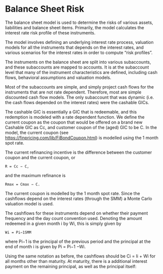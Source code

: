 # Balance Sheet Risk

The balance sheet model is used to determine the risks of various assets, liabilities and balance sheet items. Primarily, the model calculates the interest rate risk profile of these instruments.

The model involves defining an underlying interest rate process, valuation models for all the instruments that depends on the interest rates, and various scenarios for the interest rates in order to compute “risk profiles”.

The instruments on the balance sheet are split into various subaccounts, and these subaccounts are mapped to accounts. It is at the subaccount level that many of the instrument characteristics are defined, including cash flows, behavioral assumptions and valuation models.

Most of the subaccounts are simple, and simply project cash flows for the instruments that are not rate dependent. Therefore, most are simple discounted cash flow models. The only subaccount that was dynamic (i.e. the cash flows depended on the interest rates) were the cashable GICs.

The cashable GIC is essentially a GIC that is redeemable, and this redemption is modeled with a rate dependent function. We define the current coupon as the coupon
that would be offered on a brand new Cashable GIC as Cc, and customer coupon of the (aged) GIC to be C. In the model, the current coupon (see https://finpricing.com/lib/FiBondCoupon.html) is modelled using the 1 month
spot rate.

The current refinancing incentive is the difference between
the customer coupon and the current coupon, or

	R = Cc − C,

and the maximum refinance is

	Rmax = Cmax − C.
  
The current coupon is modelled by the 1 month spot rate. Since the cashflows depend on the interest rates (through the SMM) a Monte Carlo valuation model is used.

The cashflows for these instruments depend on whether their payment frequency and the day count convention used. Denoting the amount redeemed in a given month i by
Wi, this is simply given by

	Wi = Pi−1SMM

where Pi−1 is the principal of the previous period and the principal at the end of month
i is given by Pi = Pi−1 −Wi.

Using the same notation as before, the cashflows should be Ci = Ii + Wi for all months other than maturity. At maturity, there is a
additional interest payment on the remaining principal, as well as the principal itself:






